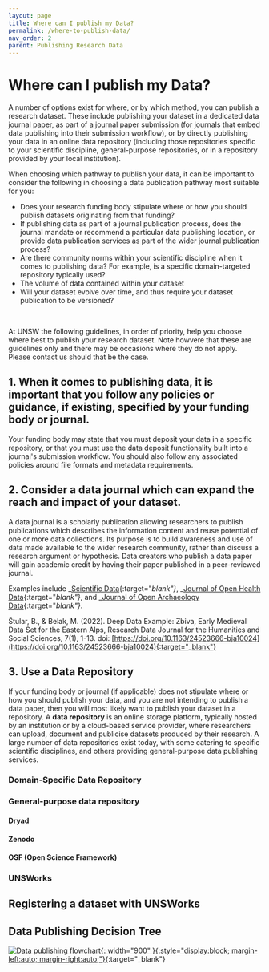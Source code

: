 ```yaml
---
layout: page
title: Where can I publish my Data?
permalink: /where-to-publish-data/
nav_order: 2
parent: Publishing Research Data
---
```


# Where can I publish my Data?

A number of options exist for where, or by which method, you can publish a research dataset. These include publishing your dataset in a dedicated data journal paper, as part of a journal paper submission (for journals that embed data publishing into their submission workflow), or by directly publishing your data in an online data repository (including those repositories specific to your scientific discipline, general-purpose repositories, or in a repository provided by your local institution).        

When choosing which pathway to publish your data, it can be important to consider the following in choosing a data publication pathway most suitable for you:

- Does your research funding body stipulate where or how you should publish datasets originating from that funding?
- If publishing data as part of a journal publication process, does the journal mandate or recommend a particular data publishing location, or provide data publication services as part of the wider journal publication process? 
- Are there community norms within your scientific discipline when it comes to publishing data? For example, is a specific domain-targeted repository typically used?
- The volume of data contained within your dataset
- Will your dataset evolve over time, and thus require your dataset publication to be versioned?

<br/>

At UNSW the following guidelines, in order of priority, help you choose where best to publish your research dataset. Note howvere that these are guidelines only and there may be occasions where they do not apply. Please contact us should that be the case.  

## 1. When it comes to publishing data, it is important that you follow any policies or guidance, if existing, specified by your funding body or journal. 

Your funding body may state that you must deposit your data in a specific repository, or that you must use the data deposit functionality built into a journal's submission workflow. You should also follow any associated policies around file formats and metadata requirements.

## 2. Consider a data journal which can expand the reach and impact of your dataset. 

A data journal is a scholarly publication allowing researchers to publish publications which describes the information content and reuse potential of one or more data collections. Its purpose is to build awareness and use of data made available to the wider research community, rather than discuss a research argument or hypothesis. Data creators who publish a data paper will gain academic credit by having their paper published in a peer-reviewed journal.

Examples include _[Scientific Data](https://www.nature.com/sdata/){:target="_blank"}_, _[Journal of Open Health Data](https://openhealthdata.metajnl.com/){:target="_blank"}_, and _[Journal of Open Archaeology Data](https://openarchaeologydata.metajnl.com/){:target="_blank"}_. 


Štular, B., & Belak, M. (2022). Deep Data Example: Zbiva, Early Medieval Data Set for the Eastern Alps, Research Data Journal for the Humanities and Social Sciences, 7(1), 1-13. doi: [https://doi.org/10.1163/24523666-bja10024](https://doi.org/10.1163/24523666-bja10024){:target="_blank"}


## 3. Use a Data Repository

If your funding body or journal (if applicable) does not stipulate where or how you should publish your data, and you are not intending to publish a data paper, then you will most likely want to publish your dataset in a repository. A __data repository__ is an online storage platform, typically hosted by an institution or by a cloud-based service provider, where researchers can upload, document and publicise datasets produced by their research. A large number of data repositories exist today, with some catering to specific scientific disciplines, and others providing general-purpose data publishing services. 

### Domain-Specific Data Repository


### General-purpose data repository

#### Dryad

#### Zenodo

#### OSF (Open Science Framework)

### UNSWorks


## Registering a dataset with UNSWorks


## Data Publishing Decision Tree

[![Data publishing flowchart]({{site.baseurl}}/assets/img/data_pub_decision_flowchart.png){: width="900" }{:style="display:block; margin-left:auto; margin-right:auto;"}]({{site.baseurl}}/assets/img/data_pub_decision_flowchart.png){:target="_blank"}
